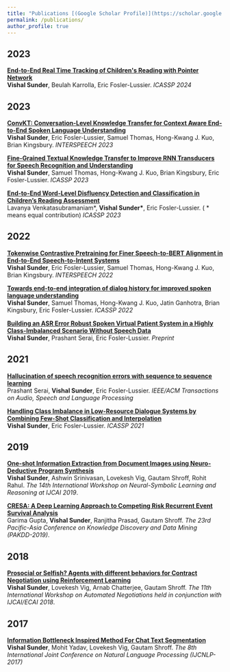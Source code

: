 ```yaml
---
title: "Publications [(Google Scholar Profile)](https://scholar.google.com/citations?user=7Gre5tsAAAAJ&hl=en)"
permalink: /publications/
author_profile: true
---
```

## 2023
<b>[End-to-End Real Time Tracking of Children's Reading with Pointer Network](http://vishalsunder.github.io/files/ICASSP_2024_11sep.pdf)</b> <br> <b>Vishal Sunder</b>, Beulah Karrolla, Eric Fosler-Lussier. <i>ICASSP 2024</i>

## 2023
<b>[ConvKT: Conversation-Level Knowledge Transfer for Context Aware End-to-End Spoken Language Understanding](http://vishalsunder.github.io/files/sunder23_interspeech.pdf)</b> <br> <b>Vishal Sunder</b>, Eric Fosler-Lussier, Samuel Thomas, Hong-Kwang J. Kuo, Brian Kingsbury. <i>INTERSPEECH 2023</i>

<b>[Fine-Grained Textual Knowledge Transfer to Improve RNN Transducers for Speech Recognition and Understanding](http://vishalsunder.github.io/files/ieee_rnnt_CR.pdf)</b> <br> <b>Vishal Sunder</b>, Samuel Thomas, Hong-Kwang J. Kuo, Brian Kingsbury, Eric Fosler-Lussier. <i>ICASSP 2023</i>

<b>[End-to-End Word-Level Disfluency Detection and Classification in Children’s Reading Assessment](http://vishalsunder.github.io/files/ieee_kids_CR.pdf)</b> <br> Lavanya Venkatasubramaniam*, <b>Vishal Sunder*</b>, Eric Fosler-Lussier. ( * means equal contribution) <i>ICASSP 2023</i>

## 2022

<b>[Tokenwise Contrastive Pretraining for Finer Speech-to-BERT Alignment in End-to-End Speech-to-Intent Systems](https://arxiv.org/pdf/2204.05188.pdf)</b> <br> <b>Vishal Sunder</b>, Eric Fosler-Lussier, Samuel Thomas, Hong-Kwang J. Kuo, Brian Kingsbury. <i>INTERSPEECH 2022</i>

<b>[Towards end-to-end integration of dialog history for improved spoken language understanding](https://arxiv.org/pdf/2204.05169.pdf)</b> <br> <b>Vishal Sunder</b>, Samuel Thomas, Hong-Kwang J. Kuo, Jatin Ganhotra, Brian Kingsbury, Eric Fosler-Lussier. <i>ICASSP 2022</i>

<b>[Building an ASR Error Robust Spoken Virtual Patient System in a Highly Class-Imbalanced Scenario Without Speech Data](https://arxiv.org/pdf/2204.05183.pdf)</b> <br> <b>Vishal Sunder</b>, Prashant Serai, Eric Fosler-Lussier. <i>Preprint</i>


## 2021

<b>[Hallucination of speech recognition errors with sequence to sequence learning](https://arxiv.org/pdf/2103.12258.pdf)</b> <br> Prashant Serai, <b>Vishal Sunder</b>, Eric Fosler-Lussier. <i>IEEE/ACM Transactions on Audio, Speech and Language Processing</i>

<b>[Handling Class Imbalance in Low-Resource Dialogue Systems by Combining Few-Shot Classification and Interpolation](https://arxiv.org/pdf/2010.15090.pdf)</b> <br> <b>Vishal Sunder</b>, Eric Fosler-Lussier. <i>ICASSP 2021</i>


## 2019
<b>[One-shot Information Extraction from Document Images using Neuro-Deductive Program Synthesis](http://vishalsunder.github.io/files/progsyn-paper.pdf)</b><br>
<b>Vishal Sunder</b>, Ashwin Srinivasan, Lovekesh Vig, Gautam Shroff, Rohit Rahul. <i>The 14th International Workshop on
Neural-Symbolic Learning and Reasoning at IJCAI 2019</i>.

<b>[CRESA: A Deep Learning Approach to Competing Risk Recurrent Event Survival Analysis](https://www.researchgate.net/profile/Garima-Gupta-35/publication/332193994_CRESA_A_Deep_Learning_Approach_to_Competing_Risks_Recurrent_Event_Survival_Analysis/links/5f02e077299bf1881603a353/CRESA-A-Deep-Learning-Approach-to-Competing-Risks-Recurrent-Event-Survival-Analysis.pdf)</b><br>
Garima Gupta, <b>Vishal Sunder</b>, Ranjitha Prasad, Gautam Shroff. <i>The 23rd Pacific-Asia Conference on Knowledge Discovery and Data Mining (PAKDD-2019)</i>.

## 2018

<b>[Prosocial or Selfish? Agents with different behaviors for Contract Negotiation using Reinforcement Learning](https://arxiv.org/pdf/1809.07066.pdf)</b><br>
<b>Vishal Sunder</b>, Lovekesh Vig, Arnab Chatterjee, Gautam Shroff. <i>The 11th International Workshop on Automated Negotiations held in conjunction with IJCAI/ECAI 2018</i>.

## 2017

<b>[Information Bottleneck Inspired Method For Chat Text Segmentation](https://aclanthology.org/I17-1020.pdf)</b> <br> <b>Vishal Sunder</b>, Mohit Yadav, Lovekesh Vig, Gautam Shroff. <i>The 8th International Joint Conference on Natural Language Processing (IJCNLP-2017)</i>
